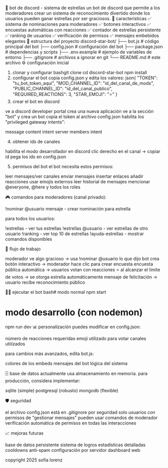 🌟 bot de discord - sistema de estrellas
un bot de discord que permite a los moderadores crear un sistema de reconocimiento divertido donde los usuarios pueden ganar estrellas por ser graciosos.
🚀 características
✅ sistema de nominaciones para moderadores
✅ botones interactivos
✅ encuestas automáticas con reacciones
✅ contador de estrellas persistente
✅ ranking de usuarios
✅ verificación de permisos
✅ mensajes embebidos elegantes
📁 estructura del proyecto
discord-star-bot/
├── bot.js          # código principal del bot
├── config.json     # configuración del bot
├── package.json    # dependencias y scripts
├── .env.example    # ejemplo de variables de entorno
├── .gitignore      # archivos a ignorar en git
└── README.md       # este archivo
⚙️ configuración inicial
1. clonar y configurar
bashgit clone <tu-repo>
cd discord-star-bot
npm install
2. configurar el bot
copia config.json y edita los valores:
json{
  "TOKEN": "tu_bot_token_aqui",
  "MOD_CHANNEL_ID": "id_del_canal_de_mods",
  "PUBLIC_CHANNEL_ID": "id_del_canal_publico",
  "REQUIRED_REACTIONS": 3,
  "STAR_EMOJI": "⭐"
}
3. crear el bot en discord

ve a discord developer portal
crea una nueva aplicación
ve a la sección "bot" y crea un bot
copia el token al archivo config.json
habilita los "privileged gateway intents":

message content intent
server members intent



4. obtener ids de canales

habilita el modo desarrollador en discord
clic derecho en el canal → copiar id
pega los ids en config.json

5. permisos del bot
el bot necesita estos permisos:

leer mensajes/ver canales
enviar mensajes
insertar enlaces
añadir reacciones
usar emojis externos
leer historial de mensajes
mencionar @everyone, @here y todos los roles

🎮 comandos
para moderadores (canal privado):

!nominar @usuario mensaje - crear nominación para estrella

para todos los usuarios:

!estrellas - ver tus estrellas
!estrellas @usuario - ver estrellas de otro usuario
!ranking - ver top 10 de estrellas
!ayuda-estrellas - mostrar comandos disponibles

🔄 flujo de trabajo

moderador ve algo gracioso → usa !nominar @usuario lo que dijo
bot crea botón interactivo → moderador hace clic para crear encuesta
encuesta pública automática → usuarios votan con reacciones ⭐
al alcanzar el límite de votos → se otorga estrella automáticamente
mensaje de felicitación → usuario recibe reconocimiento público

🏃‍♂️ ejecutar el bot
bash# modo normal
npm start

# modo desarrollo (con nodemon)
npm run dev
📊 personalización
puedes modificar en config.json:

número de reacciones requeridas
emoji utilizado para votar
canales utilizados

para cambios más avanzados, edita bot.js:

colores de los embeds
mensajes del bot
lógica del sistema

🗄️ base de datos
actualmente usa almacenamiento en memoria. para producción, considera implementar:

sqlite (simple)
postgresql (robusto)
mongodb (flexible)

🛡️ seguridad

el archivo config.json está en .gitignore por seguridad
solo usuarios con permisos de "gestionar mensajes" pueden usar comandos de moderador
verificación automática de permisos en todas las interacciones

📈 mejoras futuras

base de datos persistente
sistema de logros
estadísticas detalladas
cooldowns anti-spam
configuración por servidor
dashboard web


copyright 2025 sofia lorenz